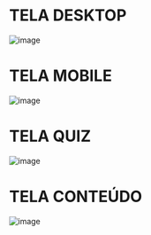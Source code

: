 # TELA DESKTOP
![image](https://github.com/MvFranca/simplifica/assets/111403597/a45dda87-d773-43c2-b30a-949743d99b46)

# TELA MOBILE
![image](https://github.com/MvFranca/simplifica/assets/111403597/186838c3-4478-42fa-870d-94e2c63cf88d)

# TELA QUIZ
![image](https://github.com/MvFranca/simplifica/assets/111403597/f6305164-eaaa-49a9-b4fd-fb083e3c7bd2)

# TELA CONTEÚDO
![image](https://github.com/MvFranca/simplifica/assets/111403597/4e128129-e3f7-4b55-82b4-ae90d03fe7fa)
